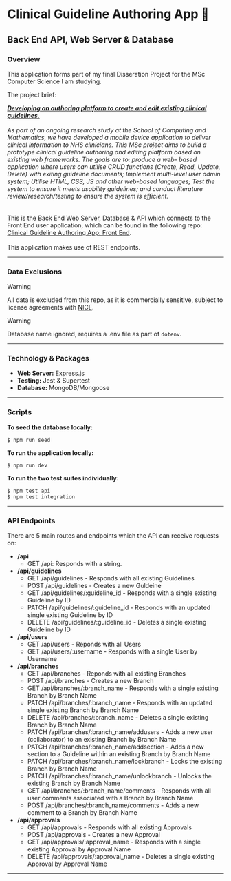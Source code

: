 # Clinical Guideline Authoring App 🏥

## Back End API, Web Server & Database

### Overview

This application forms part of my final Disseration Project for the MSc Computer Science I am studying.

The project brief:

<div>
<i>
<strong><u>Developing an authoring platform to create and edit existing clinical guidelines.</u></strong>
<br />
<br />
As part of an ongoing research study at the School of Computing and Mathematics, we have developed a mobile device application to deliver clinical information to NHS clinicians. This MSc project aims to build a prototype clinical guideline authoring and editing platform based on existing web frameworks. The goals are to: produce a web- based application where users can utilise CRUD functions (Create, Read, Update, Delete) with exiting guideline documents; Implement multi-level user admin system; Utilise HTML, CSS, JS and other web-based languages; Test the system to ensure it meets usability guidelines; and conduct literature review/research/testing to ensure the system is efficient.
</i>
</div>

<br />
<br />
This is the Back End Web Server, Database & API which connects to the Front End user application, which can be found in the following repo: <a href="https://github.com/leekli/clinical-guideline-app-FE">Clinical Guideline Authoring App: Front End</a>.
<br /><br />
This application makes use of REST endpoints.

<hr>

### Data Exclusions

> [!WARNING]
> All data is excluded from this repo, as it is commercially sensitive, subject to license agreements with <a href="https://www.nice.org.uk/">NICE</a>.

> [!WARNING]
> Database name ignored, requires a .env file as part of `dotenv`.

<hr>

### Technology & Packages

- <strong>Web Server:</strong> Express.js
- <strong>Testing:</strong> Jest & Supertest
- <strong>Database:</strong> MongoDB/Mongoose

<hr>

### Scripts

<strong>To seed the database locally:</strong>

```
$ npm run seed
```

<strong>To run the application locally:</strong>

```
$ npm run dev
```

<strong>To run the two test suites individually:</strong>

```
$ npm test api
$ npm test integration
```

<hr>

### API Endpoints

There are 5 main routes and endpoints which the API can receive requests on:

- **/api**
  - GET /api: Responds with a string.
- **/api/guidelines**
  - GET /api/guidelines - Responds with all existing Guidelines
  - POST /api/guidelines - Creates a new Guldeine
  - GET /api/guidelines/:guideline_id - Responds with a single existing Guideline by ID
  - PATCH /api/guidelines/:guideline_id - Responds with an updated single existing Guideline by ID
  - DELETE /api/guidelines/:guideline_id - Deletes a single existing Guideline by ID
- **/api/users**
  - GET /api/users - Reponds with all Users
  - GET /api/users/:username - Responds with a single User by Username
- **/api/branches**
  - GET /api/branches - Reponds with all existing Branches
  - POST /api/branches - Creates a new Branch
  - GET /api/branches/:branch_name - Responds with a single existing Branch by Branch Name
  - PATCH /api/branches/:branch_name - Responds with an updated single existing Branch by Branch Name
  - DELETE /api/branches/:branch_name - Deletes a single existing Branch by Branch Name
  - PATCH /api/branches/:branch_name/addusers - Adds a new user (collaborator) to an existing Branch by Branch Name
  - PATCH /api/branches/:branch_name/addsection - Adds a new section to a Guideline within an existing Branch by Branch Name
  - PATCH /api/branches/:branch_name/lockbranch - Locks the existing Branch by Branch Name
  - PATCH /api/branches/:branch_name/unlockbranch - Unlocks the existing Branch by Branch Name
  - GET /api/branches/:branch_name/comments - Responds with all user comments associated with a Branch by Branch Name
  - POST /api/branches/:branch_name/comments - Adds a new comment to a Branch by Branch Name
- **/api/approvals**
  - GET /api/approvals - Responds with all existing Approvals
  - POST /api/approvals - Creates a new Approval
  - GET /api/approvals/:approval_name - Responds with a single existing Approval by Approval Name
  - DELETE /api/approvals/:approval_name - Deletes a single existing Approval by Approval Name

<hr>
